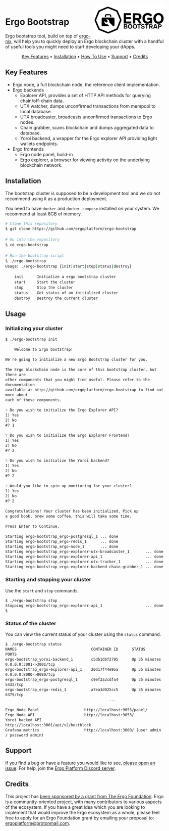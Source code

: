 <img src=".github/ergo-bootstrap.svg" align="right" height="100" />

# Ergo Bootstrap

Ergo bootstrap tool, build on top of [ergo-nix](https://github.com/ergoplatform/ergo-nix), will help you to quickly deploy an Ergo blockchain cluster with a handful of useful tools you might need to start developing your dApps.

<p align="center">
  <a href="#key-features">Key Features</a> •
  <a href="#Installation">Installation</a> •
  <a href="#usage">How To Use</a> •
  <a href="#support">Support</a> •
  <a href="#credits">Credits</a>
</p>

## Key Features

* Ergo node, a full blockchain node, the reference client implementation.
* Ergo backends
  * Explorer API, provides a set of HTTP API methods for querying chain/off-chain data.
  * UTX watcher, dumps unconfirmed transactions from mempool to local database.
  * UTX broadcaster, broadcasts unconfirmed transactions to Ergo nodes.
  * Chain grabber, scans blockchain and dumps aggregated data to database.
  * Yoroi backend, a wrapper for the Ergo explorer API providing light wallets endpoints.
* Ergo frontends
  * Ergo node panel, build-in
  * Ergo explorer, a browser for viewing activity on the underlying blockchain network.

## Installation

The bootstrap cluster is supposed to be a development tool and we do not recommend using it as a production deployment. 

You need to have `docker` and `docker-compose` installed on your system. We recommend at least 8GB of memory.

```bash
# Clone this repository
$ git clone https://github.com/ergoplatform/ergo-bootstrap

# Go into the repository
$ cd ergo-bootstrap

# Run the bootstrap script
$ ./ergo-bootstrap
Usage: ./ergo-bootstrap {init|start|stop|status|destroy}

    init      Initialize a ergo bootstrap cluster
    start     Start the cluster
    stop      Stop the cluster
    status    Get status of an initialized cluster
    destroy   Destroy the current cluster
```

## Usage

### Initializing your cluster

```
$ ./ergo-bootstrap init

    Welcome to Σrgo bootstrap!

We're going to initialize a new Ergo Bootstrap cluster for you.

The Ergo blockchain node is the core of this bootstrap cluster, but there are
other components that you might find useful. Please refer to the documentation
available at http://github.com/ergoplatform/ergo-bootstrap to find out more about
each of these components.

❔ Do you wish to initialize the Ergo Explorer API?
1) Yes
2) No
#? 1

❔ Do you wish to initialize the Ergo Explorer Frontend?
1) Yes
2) No
#? 2

❔ Do you wish to initialize the Yoroi backend?
1) Yes
2) No
#? 2

❔ Would you like to spin up monitoring for your cluster?
1) Yes
2) No
#? 2

Congratulations! Your cluster has been initialized. Pick up
a good book, brew some coffee, this will take some time.

Press Enter to Continue.

Starting ergo-bootstrap_ergo-postgresql_1 ... done
Starting ergo-bootstrap_ergo-redis_1      ... done
Starting ergo-bootstrap_ergo-node_1       ... done
Starting ergo-bootstrap_ergo-explorer-utx-broadcaster_1       ... done
Starting ergo-bootstrap_ergo-explorer-api_1                   ... done
Starting ergo-bootstrap_ergo-explorer-utx-tracker_1           ... done
Starting ergo-bootstrap_ergo-explorer-backend-chain-grabber_1 ... done

```

### Starting and stopping your cluster

Use the `start` and `stop` commands.

```
$ ./ergo-bootstrap stop
Stopping ergo-bootstrap_ergo-explorer-api_1                   ... done
$
```

### Status of the cluster

You can view the current status of your cluster using the `status` command.

```
$ ./ergo-bootstrap status
NAMES                                 CONTAINER ID      STATUS            PORTS
ergo-bootstrap_yoroi-backend_1        c5db1d6f2795      Up 35 minutes     0.0.0.0:3001->3001/tcp
ergo-bootstrap_ergo-explorer-api_1    20d17f44e95a      Up 35 minutes     0.0.0.0:8080->8080/tcp
ergo-bootstrap_ergo-postgresql_1      c9ef2a3cdfa4      Up 35 minutes     5432/tcp
ergo-bootstrap_ergo-redis_1           a7ea3d025cc5      Up 35 minutes     6379/tcp
                                              ...

Ergo Node Panel                    http://localhost:9053/panel/
Ergo Node API                      http://localhost:9053/
Yoroi backed API                   http://localhost:3001/api/v2/bestblock
Grafana metrics                    http://localhost:3000/ (user admin / password admin)
```

## Support

If you find a bug or have a feature you would like to see, [please open an issue](https://github.com/ergoplatform/ergo-bootstrap/issues/new). For help, join the [Ergo Platform Discord server](https://discordapp.com/invite/gYrVrjS).

## Credits

This project has [been sponsored by a grant from The Ergo Foundation](https://ergoplatform.org/en/blog/2020-11-18-ergo-foundation-makes-key-dapp-infrastructure-grant/). Ergo is a community-oriented project, with many contributors to various aspects of the ecosystem. If you have a great idea which you are looking to implement that would improve the Ergo ecosystem as a whole, please feel free to apply for an Ergo Foundation grant by emailing your proposal to: ergoplatform@protonmail.com.
